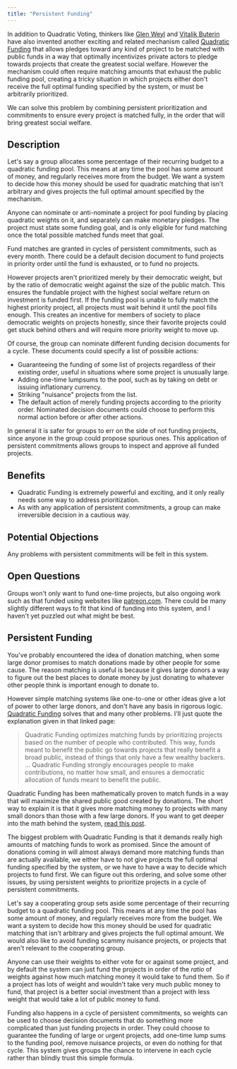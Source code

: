 ```yaml
---
title: "Persistent Funding"
---
```


In addition to Quadratic Voting, thinkers like [Glen Weyl](https://www.radicalxchange.org/media/papers/liberal-radicalism.pdf) and [Vitalik Buterin](https://vitalik.ca/general/2019/12/07/quadratic.html) have also invented another exciting and related mechanism called [Quadratic Funding](https://www.radicalxchange.org/concepts/quadratic-funding/) that allows pledges toward any kind of project to be matched with public funds in a way that optimally incentivizes private actors to pledge towards projects that create the greatest social welfare. However the mechanism could often require matching amounts that exhaust the public funding pool, creating a tricky situation in which projects either don't receive the full optimal funding specified by the system, or must be arbitrarily prioritized.

We can solve this problem by combining persistent prioritization and commitments to ensure every project is matched fully, in the order that will bring greatest social welfare.

## Description

Let's say a group allocates some percentage of their recurring budget to a quadratic funding pool. This means at any time the pool has some amount of money, and regularly receives more from the budget. We want a system to decide how this money should be used for quadratic matching that isn't arbitrary and gives projects the full optimal amount specified by the mechanism.

Anyone can nominate or anti-nominate a project for pool funding by placing quadratic weights on it, and separately can make monetary pledges. The project must state some funding goal, and is only eligible for fund matching once the total possible matched funds meet that goal.

Fund matches are granted in cycles of persistent commitments, such as every month. There could be a default decision document to fund projects in priority order until the fund is exhausted, or to fund no projects.

However projects aren't prioritized merely by their democratic weight, but by the ratio of democratic weight against the size of the public match. This ensures the fundable project with the highest social welfare return on investment is funded first. If the funding pool is unable to fully match the highest priority project, all projects must wait behind it until the pool fills enough. This creates an incentive for members of society to place democratic weights on projects honestly, since their favorite projects could get stuck behind others and will require more priority weight to move up.

Of course, the group can nominate different funding decision documents for a cycle. These documents could specify a list of possible actions:

- Guaranteeing the funding of some list of projects regardless of their existing order, useful in situations where some project is unusually large.
- Adding one-time lumpsums to the pool, such as by taking on debt or issuing inflationary currency.
- Striking "nuisance" projects from the list.
- The default action of merely funding projects according to the priority order. Nominated decision documents could choose to perform this normal action before or after other actions.

In general it is safer for groups to err on the side of not funding projects, since anyone in the group could propose spurious ones. This application of persistent commitments allows groups to inspect and approve all funded projects.

## Benefits

- Quadratic Funding is extremely powerful and exciting, and it only really needs some way to address prioritization.
- As with any application of persistent commitments, a group can make irreversible decision in a cautious way.

## Potential Objections

Any problems with persistent commitments will be felt in this system.

## Open Questions

Groups won't only want to fund one-time projects, but also ongoing work such as that funded using websites like [patreon.com](https://en.wikipedia.org/wiki/Patreon). There could be many slightly different ways to fit that kind of funding into this system, and I haven't yet puzzled out what might be best.















## Persistent Funding

You've probably encountered the idea of donation matching, when some large donor promises to match donations made by other people for some cause. The reason matching is useful is because it gives large donors a way to figure out the best places to donate money by just donating to whatever other people think is important enough to donate to.

However simple matching systems like one-to-one or other ideas give a lot of power to other large donors, and don't have any basis in rigorous logic. [Quadratic Funding](https://www.radicalxchange.org/concepts/quadratic-funding/) solves that and many other problems. I'll just quote the explanation given in that linked page:

> Quadratic Funding optimizes matching funds by prioritizing projects based on the number of people who contributed. This way, funds meant to benefit the public go towards projects that really benefit a broad public, instead of things that only have a few wealthy backers. ... Quadratic Funding strongly encourages people to make contributions, no matter how small, and ensures a democratic allocation of funds meant to benefit the public.

Quadratic Funding has been mathematically proven to match funds in a way that will maximize the shared public good created by donations. The short way to explain it is that it gives more matching money to projects with many small donors than those with a few large donors. If you want to get deeper into the math behind the system, [read this post](https://vitalik.ca/general/2019/12/07/quadratic.html).

The biggest problem with Quadratic Funding is that it demands really high amounts of matching funds to work as promised. Since the amount of donations coming in will almost always demand more matching funds than are actually available, we either have to not give projects the full optimal funding specified by the system, or we have to have a way to decide which projects to fund first. We can figure out this ordering, and solve some other issues, by using persistent weights to prioritize projects in a cycle of persistent commitments.

Let's say a cooperating group sets aside some percentage of their recurring budget to a quadratic funding pool. This means at any time the pool has some amount of money, and regularly receives more from the budget. We want a system to decide how this money should be used for quadratic matching that isn't arbitrary and gives projects the full optimal amount. We would also like to avoid funding scammy nuisance projects, or projects that aren't relevant to the cooperating group.

Anyone can use their weights to either vote for or against some project, and by default the system can just fund the projects in order of the *ratio* of weights against how much matching money it would take to fund them. So if a project has lots of weight and wouldn't take very much public money to fund, that project is a better social investment than a project with less weight that would take a lot of public money to fund.

Funding also happens in a cycle of persistent commitments, so weights can be used to choose decision documents that do something more complicated than just funding projects in order. They could choose to guarantee the funding of large or urgent projects, add one-time lump sums to the funding pool, remove nuisance projects, or even do nothing for that cycle. This system gives groups the chance to intervene in each cycle rather than blindly trust this simple formula.
